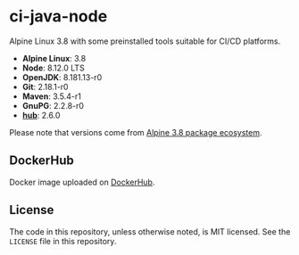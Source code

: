 # ci-java-node
Alpine Linux 3.8 with some preinstalled tools suitable for CI/CD platforms.

* **Alpine Linux**: 3.8
* **Node**: 8.12.0 LTS
* **OpenJDK**: 8.181.13-r0
* **Git**: 2.18.1-r0
* **Maven**: 3.5.4-r1
* **GnuPG**: 2.2.8-r0
* **[hub](https://hub.github.com/)**: 2.6.0 

Please note that versions come from [Alpine 3.8 package ecosystem](https://pkgs.alpinelinux.org/packages?branch=v3.8).

## DockerHub
Docker image uploaded on [DockerHub](https://hub.docker.com/r/daniloarcidiacono/ci-java-node/).

## License
The code in this repository, unless otherwise noted, is MIT licensed. See the `LICENSE` file in this repository.
